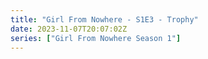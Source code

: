 ```yaml
---
title: "Girl From Nowhere - S1E3 - Trophy"
date: 2023-11-07T20:07:02Z
series: ["Girl From Nowhere Season 1"]
---
```



<mux-player stream-type="on-demand"
  src="https://kp3d-my.sharepoint.com/personal/ryoo_kp3d_onmicrosoft_com/_layouts/15/download.aspx?share=EXfqaMKtMmFNu54yGShqbz4BoBTvr2bb2EtDDMEbWm4HaQ" prefer-playback="mse" controls>
  </mux-player>
  
  
  <script src="https://cdn.jsdelivr.net/npm/@mux/mux-player"></script>
  
 <script type="application/ld+json">
 {
  "@context": "https://schema.org/",
  "@type": "VideoObject",
  "name": "Girl From Nowhere - S1E3 - Trophy",
  "contentUrl": "https://stream.mux.com/Jaste1qDzpWiE800YH8BnQ8LL1dG2kY3m01HSszzKRaWk.m3u8",
  "thumbnailUrl": "https://www.themoviedb.org/t/p/original/zcYqSMR4PcD4zFnVuXIGgt2Qi5.jpg?width=314&fit_mode=preserve&time=25",
  "uploadDate": "2023-11-07T20:07:02Z",
}

</script>


